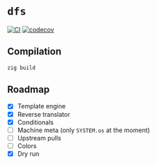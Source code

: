 # `dfs`
[![CI](https://github.com/charlesrocket/dfs/actions/workflows/ci.yml/badge.svg?branch=trunk)](https://github.com/charlesrocket/dfs/actions/workflows/ci.yml)
[![codecov](https://codecov.io/gh/charlesrocket/dfs/branch/trunk/graph/badge.svg)](https://codecov.io/gh/charlesrocket/dfs)

## Compilation

```sh
zig build
```

## Roadmap
* [x] Template engine
* [x] Reverse translator
* [x] Conditionals
* [ ] Machine meta (only `SYSTEM.os` at the moment)
* [ ] Upstream pulls
* [ ] Colors
* [x] Dry run
